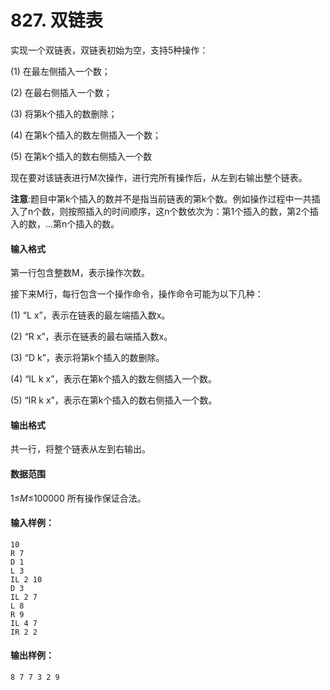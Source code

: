 # 827. 双链表

实现一个双链表，双链表初始为空，支持5种操作：

(1) 在最左侧插入一个数；

(2) 在最右侧插入一个数；

(3) 将第k个插入的数删除；

(4) 在第k个插入的数左侧插入一个数；

(5) 在第k个插入的数右侧插入一个数

现在要对该链表进行M次操作，进行完所有操作后，从左到右输出整个链表。

**注意**:题目中第k个插入的数并不是指当前链表的第k个数。例如操作过程中一共插入了n个数，则按照插入的时间顺序，这n个数依次为：第1个插入的数，第2个插入的数，…第n个插入的数。

#### 输入格式

第一行包含整数M，表示操作次数。

接下来M行，每行包含一个操作命令，操作命令可能为以下几种：

(1) “L x”，表示在链表的最左端插入数x。

(2) “R x”，表示在链表的最右端插入数x。

(3) “D k”，表示将第k个插入的数删除。

(4) “IL k x”，表示在第k个插入的数左侧插入一个数。

(5) “IR k x”，表示在第k个插入的数右侧插入一个数。

#### 输出格式

共一行，将整个链表从左到右输出。

#### 数据范围

1≤*M*≤100000
所有操作保证合法。

#### 输入样例：

```
10
R 7
D 1
L 3
IL 2 10
D 3
IL 2 7
L 8
R 9
IL 4 7
IR 2 2
```

#### 输出样例：

```
8 7 7 3 2 9
```